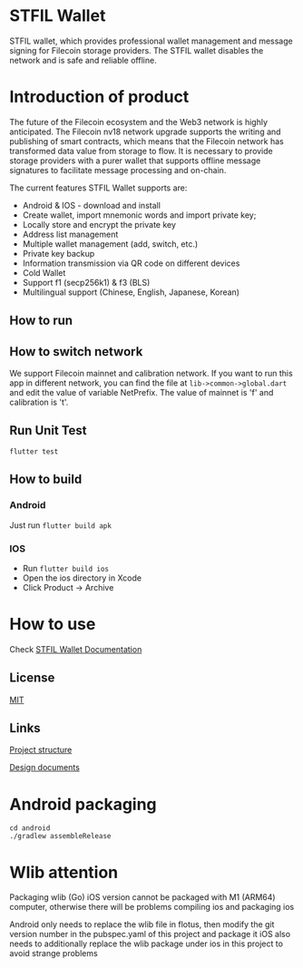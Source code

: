# STFIL Wallet

STFIL wallet, which provides professional wallet management and message signing for Filecoin storage providers. The STFIL wallet disables the network and is safe and reliable offline.

# Introduction of  product

The future of the Filecoin ecosystem and the Web3 network is highly anticipated. The Filecoin nv18 network upgrade supports the writing and publishing of smart contracts, which means that the Filecoin network has transformed data value from storage to flow. It is necessary to provide storage providers with a purer wallet that supports offline message signatures to facilitate message processing and on-chain.

The current features STFIL Wallet supports are:

- Android & IOS - download and install
- Create wallet, import mnemonic words and import private key;
- Locally store and encrypt the private key
- Address list management
- Multiple wallet management (add, switch, etc.)
- Private key backup
- Information transmission via QR code on different devices
- Cold Wallet
- Support f1 (secp256k1) & f3 (BLS)
- Multilingual support (Chinese, English, Japanese, Korean) 

## How to run

## How to switch network

We support Filecoin mainnet and calibration network. If you want to run this app in different network, you can find the file at `lib->common->global.dart` and edit the value of variable NetPrefix. The value of mainnet is 'f' and calibration is 't'.

## Run Unit Test

`flutter test`

## How to build

### Android

Just run `flutter build apk`

### IOS

- Run `flutter build ios`
- Open the ios directory in Xcode
- Click Product -> Archive 

# How to use

Check [STFIL Wallet Documentation](https://docs.stfil.io/docs/guides/user/stake)

## License

[MIT](https://github.com/FiveToken/FiveToken-Pro/blob/master/LICENSE)

## Links

[Project structure](./doc/code-tree.txt)

[Design documents](./doc/impl.md)


# Android packaging

```shell
cd android
./gradlew assembleRelease

```

# Wlib attention

Packaging wlib (Go) iOS version cannot be packaged with M1 (ARM64) computer, otherwise there will be problems compiling ios and packaging ios

Android only needs to replace the wlib file in flotus, then modify the git version number in the pubspec.yaml of this project and package it
iOS also needs to additionally replace the wlib package under ios in this project to avoid strange problems

